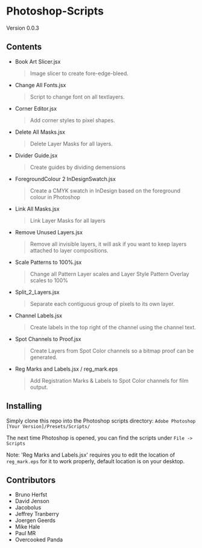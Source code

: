 Photoshop-Scripts
=================

Version 0.0.3

Contents
--------
* Book Art Slicer.jsx
  > Image slicer to create fore-edge-bleed.
* Change All Fonts.jsx
  > Script to change font on all textlayers.
* Corner Editor.jsx
  > Add corner styles to pixel shapes.
* Delete All Masks.jsx
  > Delete Layer Masks for all layers.
* Divider Guide.jsx
  > Create guides by dividing demensions
* ForegroundColour 2 InDesignSwatch.jsx
  > Create a CMYK swatch in InDesign based on the foreground colour in Photoshop
* Link All Masks.jsx
  > Link Layer Masks for all layers
* Remove Unused Layers.jsx
  > Remove all invisible layers, it will ask if you want to keep layers attached to layer compositions.
* Scale Patterns to 100%.jsx
  > Change all Pattern Layer scales and Layer Style Pattern Overlay scales to 100%
* Split_2_Layers.jsx
  > Separate each contiguous group of pixels to its own layer.
* Channel Labels.jsx
  > Create labels in the top right of the channel using the channel text.
* Spot Channels to Proof.jsx
  > Create Layers from Spot Color channels so a bitmap proof can be generated.
* Reg Marks and Labels.jsx / reg_mark.eps
  > Add Registration Marks & Labels to Spot Color channels for film output.

Installing
----------
Simply clone this repo into the Photoshop scripts directory:
`Adobe Photoshop [Your Version]/Presets/Scripts/`

The next time Photoshop is opened, you can find the scripts under `File -> Scripts`

Note: 'Reg Marks and Labels.jsx' requires you to edit the location of `reg_mark.eps` for it to work properly, default location is on your desktop.

Contributors
------------

  * Bruno Herfst
  * David Jenson
  * Jacobolus
  * Jeffrey Tranberry
  * Joergen Geerds
  * Mike Hale
  * Paul MR
  * Overcooked Panda

